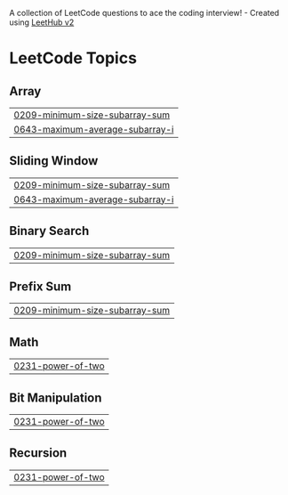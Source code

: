 A collection of LeetCode questions to ace the coding interview! - Created using [LeetHub v2](https://github.com/arunbhardwaj/LeetHub-2.0)
<!---LeetCode Topics Start-->
# LeetCode Topics
## Array
|  |
| ------- |
| [0209-minimum-size-subarray-sum](https://github.com/CHINTALAPUDI-CHARAN/leetcode/tree/master/0209-minimum-size-subarray-sum) |
| [0643-maximum-average-subarray-i](https://github.com/CHINTALAPUDI-CHARAN/leetcode/tree/master/0643-maximum-average-subarray-i) |
## Sliding Window
|  |
| ------- |
| [0209-minimum-size-subarray-sum](https://github.com/CHINTALAPUDI-CHARAN/leetcode/tree/master/0209-minimum-size-subarray-sum) |
| [0643-maximum-average-subarray-i](https://github.com/CHINTALAPUDI-CHARAN/leetcode/tree/master/0643-maximum-average-subarray-i) |
## Binary Search
|  |
| ------- |
| [0209-minimum-size-subarray-sum](https://github.com/CHINTALAPUDI-CHARAN/leetcode/tree/master/0209-minimum-size-subarray-sum) |
## Prefix Sum
|  |
| ------- |
| [0209-minimum-size-subarray-sum](https://github.com/CHINTALAPUDI-CHARAN/leetcode/tree/master/0209-minimum-size-subarray-sum) |
## Math
|  |
| ------- |
| [0231-power-of-two](https://github.com/CHINTALAPUDI-CHARAN/leetcode/tree/master/0231-power-of-two) |
## Bit Manipulation
|  |
| ------- |
| [0231-power-of-two](https://github.com/CHINTALAPUDI-CHARAN/leetcode/tree/master/0231-power-of-two) |
## Recursion
|  |
| ------- |
| [0231-power-of-two](https://github.com/CHINTALAPUDI-CHARAN/leetcode/tree/master/0231-power-of-two) |
<!---LeetCode Topics End-->